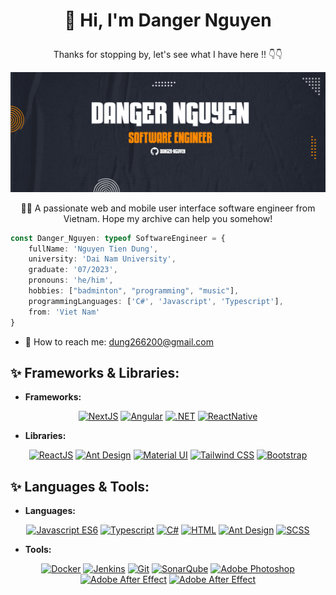 # <p align="center">👋 Hi, I'm Danger Nguyen </p>

<p align="center">Thanks for stopping by, let's see what I have here !! 👇👇 </p>

<p align="center">
  <img src="./Cover_BG.jpg">
</p>

<p align="center">👨‍💻 A passionate web and mobile user interface software engineer from Vietnam. Hope my archive can help you somehow!</p>

```typescript
const Danger_Nguyen: typeof SoftwareEngineer = {
    fullName: 'Nguyen Tien Dung',
    university: 'Dai Nam University',
    graduate: '07/2023',
    pronouns: 'he/him',
    hobbies: ["badminton", "programming", "music"],
    programmingLanguages: ['C#', 'Javascript', 'Typescript'],
    from: 'Viet Nam'
}
```

- 📧 How to reach me: dung266200@gmail.com

## ✨ Frameworks & Libraries:
  * <b>Frameworks:</b>
<p align="center">
  <a href="https://nextjs.org/" target="_blank"><img src="https://seeklogo.com/images/N/next-js-logo-8FCFF51DD2-seeklogo.com.png" width="40" alt="NextJS"></a>
  <a href="https://angular.io/" target="_blank"><img src="https://upload.wikimedia.org/wikipedia/commons/thumb/c/cf/Angular_full_color_logo.svg/2048px-Angular_full_color_logo.svg.png" width="40" alt="Angular"></a>
  <a href="https://learn.microsoft.com/dotnet/welcome" target="_blank"><img src="https://upload.wikimedia.org/wikipedia/commons/thumb/7/7d/Microsoft_.NET_logo.svg/2048px-Microsoft_.NET_logo.svg.png" width="40" alt=".NET"></a>
<!--   <a href="https://react.dev/" target="_blank"><img src="https://cdn4.iconfinder.com/data/icons/logos-3/600/React.js_logo-512.png" width="40" alt="ReactJS"></a> -->
  <a href="https://reactnative.dev/" target="_blank"><img src="https://luminfire.com/wp-content/uploads/2017/12/React_Native_Logo.png" width="200" alt="ReactNative"></a>
</p>

 * <b>Libraries:</b>
<p align="center">
  <a href="https://react.dev/" target="_blank"><img src="https://upload.wikimedia.org/wikipedia/commons/thumb/a/a7/React-icon.svg/2300px-React-icon.svg.png" width="40" alt="ReactJS"></a>
  <a href="https://ant.design/" target="_blank"><img src="https://camo.githubusercontent.com/70ec62b59182d7ecbc34f6cfe6f043d6ca17b133c398871ef1cdab0fa4d1e424/68747470733a2f2f67772e616c697061796f626a656374732e636f6d2f7a6f732f726d73706f7274616c2f4b4470677667754d704766716148506a6963524b2e737667" width="40" alt="Ant Design"></a>
  <a href="https://mui.com/" target="_blank"><img src="https://static-00.iconduck.com/assets.00/material-ui-icon-2048x1626-on580ia9.png" width="40" alt="Material UI"></a>
  <a href="https://tailwindcss.com/" target="_blank"><img src="https://upload.wikimedia.org/wikipedia/commons/thumb/d/d5/Tailwind_CSS_Logo.svg/1280px-Tailwind_CSS_Logo.svg.png" width="40" alt="Tailwind CSS"></a>
  <a href="https://getbootstrap.com/" target="_blank"><img src="https://seeklogo.com/images/B/bootstrap-5-logo-85A1F11F4F-seeklogo.com.png" width="40" alt="Bootstrap"></a>
</p>

## ✨ Languages & Tools:
 * <b>Languages:</b>
<p align="center">
  <a href="https://www.javascript.com/" target="_blank"><img src="https://upload.wikimedia.org/wikipedia/commons/6/6a/JavaScript-logo.png" width="40" alt="Javascript ES6"></a>
  <a href="https://www.typescriptlang.org/" target="_blank"><img src="https://upload.wikimedia.org/wikipedia/commons/thumb/4/4c/Typescript_logo_2020.svg/2048px-Typescript_logo_2020.svg.png" width="40" alt="Typescript"></a>
  <a href="https://learn.microsoft.com/en-us/dotnet/csharp/" target="_blank"><img src="https://assets-global.website-files.com/6047a9e35e5dc54ac86ddd90/63065002cd563e1cd1cead28_eaadfe64.png" width="40" alt="C#"></a>
  <a href="https://html.com/" target="_blank"><img src="https://cdn.freebiesupply.com/logos/large/2x/html-5-logo-png-transparent.png" width="30" alt="HTML"></a>
  <a href="https://ant.design/" target="_blank"><img src="https://brandslogos.com/wp-content/uploads/images/large/css-logo.png" width="30" alt="Ant Design"></a>
  <a href="https://sass-lang.com/" target="_blank"><img src="https://upload.wikimedia.org/wikipedia/commons/thumb/9/96/Sass_Logo_Color.svg/1280px-Sass_Logo_Color.svg.png" width="30" alt="SCSS"></a>
</p>

 * <b>Tools:</b>
<p align="center">
  <a href="https://www.docker.com/" target="_blank"><img src="https://seeklogo.com/images/D/docker-logo-9FF973197B-seeklogo.com.png" width="40" alt="Docker"></a>
  <a href="https://www.jenkins.io/" target="_blank"><img src="https://upload.wikimedia.org/wikipedia/commons/thumb/e/e9/Jenkins_logo.svg/1200px-Jenkins_logo.svg.png" width="30" alt="Jenkins"></a>
  <a href="https://git-scm.com/" target="_blank"><img src="https://git-scm.com/images/logos/downloads/Git-Icon-1788C.png" width="40" alt="Git"></a>
  <a href="https://www.sonarsource.com/products/sonarqube/" target="_blank"><img src="https://www.svgrepo.com/show/354365/sonarqube.svg" width="50" alt="SonarQube"></a>
  <a href="https://www.adobe.com/vn_vi/products/photoshop.html" target="_blank"><img src="https://seeklogo.com/images/A/adobe-photoshop-logo-7B88D7B5AA-seeklogo.com.png" width="30" alt="Adobe Photoshop"></a>
  <a href="https://www.adobe.com/vn_vi/products/aftereffects.html" target="_blank"><img src="https://upload.wikimedia.org/wikipedia/commons/thumb/c/cb/Adobe_After_Effects_CC_icon.svg/2101px-Adobe_After_Effects_CC_icon.svg.png" width="30" alt="Adobe After Effect"></a>
  <a href="https://www.adobe.com/vn_vi/products/premiere.html" target="_blank"><img src="https://upload.wikimedia.org/wikipedia/commons/thumb/4/40/Adobe_Premiere_Pro_CC_icon.svg/2101px-Adobe_Premiere_Pro_CC_icon.svg.png" width="30" alt="Adobe After Effect"></a>
</p>

<!--
**danger-nguyen/danger-nguyen** is a ✨ _special_ ✨ repository because its `README.md` (this file) appears on your GitHub profile.

Here are some ideas to get you started:

- 🔭 I’m currently working on ...
- 🌱 I’m currently learning ...
- 👯 I’m looking to collaborate on ...
- 🤔 I’m looking for help with ...
- 💬 Ask me about ...
- 📫 How to reach me: ...
- 😄 Pronouns: ...
- ⚡ Fun fact: ...
-->
